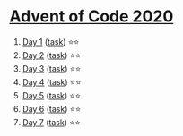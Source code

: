 # [Advent of Code 2020](https://adventofcode.com/2020)

1. [Day 1](https://github.com/olichwiruk/aoc2020/tree/main/day1) ([task](https://adventofcode.com/2020/day/1)) ⭐️⭐️ 
1. [Day 2](https://github.com/olichwiruk/aoc2020/tree/main/day2) ([task](https://adventofcode.com/2020/day/2)) ⭐️⭐️
1. [Day 3](https://github.com/olichwiruk/aoc2020/tree/main/day3) ([task](https://adventofcode.com/2020/day/3)) ⭐️⭐️
1. [Day 4](https://github.com/olichwiruk/aoc2020/tree/main/day4) ([task](https://adventofcode.com/2020/day/4)) ⭐️⭐️
1. [Day 5](https://github.com/olichwiruk/aoc2020/tree/main/day5) ([task](https://adventofcode.com/2020/day/5)) ⭐️⭐️
1. [Day 6](https://github.com/olichwiruk/aoc2020/tree/main/day6) ([task](https://adventofcode.com/2020/day/6)) ⭐️⭐️
1. [Day 7](https://github.com/olichwiruk/aoc2020/tree/main/day7) ([task](https://adventofcode.com/2020/day/7)) ⭐️⭐️
